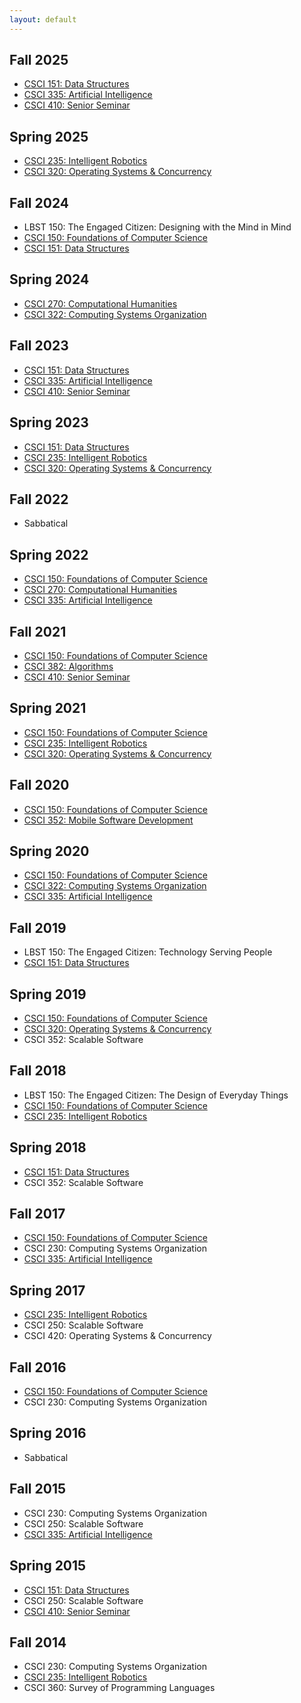 ```yaml
---
layout: default
---
```


## Fall 2025
* [CSCI 151: Data Structures](https://hendrix-cs.github.io/csci151/)
* [CSCI 335: Artificial Intelligence](https://hendrix-cs.github.io/csci335)
* [CSCI 410: Senior Seminar](https://hendrix-cs.github.io/csci410)

## Spring 2025
* [CSCI 235: Intelligent Robotics](https://hendrix-cs.github.io/csci235)
* [CSCI 320: Operating Systems & Concurrency](https://hendrix-cs.github.io/csci320)

## Fall 2024
* LBST 150: The Engaged Citizen: Designing with the Mind in Mind
* [CSCI 150: Foundations of Computer Science](https://hendrix-cs.github.io/csci150/)
* [CSCI 151: Data Structures](https://hendrix-cs.github.io/csci151/)

## Spring 2024
* [CSCI 270: Computational Humanities](https://hendrix-cs.github.io/csci270/)
* [CSCI 322: Computing Systems Organization](https://hendrix-cs.github.io/csci322)

## Fall 2023
* [CSCI 151: Data Structures](https://hendrix-cs.github.io/csci151/)
* [CSCI 335: Artificial Intelligence](https://hendrix-cs.github.io/csci335)
* [CSCI 410: Senior Seminar](https://hendrix-cs.github.io/csci410)

## Spring 2023
* [CSCI 151: Data Structures](https://hendrix-cs.github.io/csci151/)
* [CSCI 235: Intelligent Robotics](https://hendrix-cs.github.io/csci235)
* [CSCI 320: Operating Systems & Concurrency](https://hendrix-cs.github.io/csci320)

## Fall 2022
* Sabbatical

## Spring 2022
* [CSCI 150: Foundations of Computer Science](https://hendrix-cs.github.io/csci150/)
* [CSCI 270: Computational Humanities](https://hendrix-cs.github.io/csci270/)
* [CSCI 335: Artificial Intelligence](https://hendrix-cs.github.io/csci335/)

## Fall 2021
* [CSCI 150: Foundations of Computer Science](https://hendrix-cs.github.io/csci150/)
* [CSCI 382: Algorithms](https://hendrix-cs.github.io/csci382)
* [CSCI 410: Senior Seminar](https://hendrix-cs.github.io/csci410)

## Spring 2021
* [CSCI 150: Foundations of Computer Science](https://hendrix-cs.github.io/csci150/)
* [CSCI 235: Intelligent Robotics](https://hendrix-cs.github.io/csci235)
* [CSCI 320: Operating Systems & Concurrency](https://hendrix-cs.github.io/csci320)

## Fall 2020
* [CSCI 150: Foundations of Computer Science](https://hendrix-cs.github.io/csci150/)
* [CSCI 352: Mobile Software Development](https://hendrix-cs.github.io/csci352)

## Spring 2020
* [CSCI 150: Foundations of Computer Science](https://hendrix-cs.github.io/csci150/)
* [CSCI 322: Computing Systems Organization](https://hendrix-cs.github.io/csci322)
* [CSCI 335: Artificial Intelligence](https://hendrix-cs.github.io/csci335/)

## Fall 2019
* LBST 150: The Engaged Citizen: Technology Serving People
* [CSCI 151: Data Structures](https://hendrix-cs.github.io/csci151/)

## Spring 2019
* [CSCI 150: Foundations of Computer Science](https://hendrix-cs.github.io/csci150/)
* [CSCI 320: Operating Systems & Concurrency](https://hendrix-cs.github.io/csci320)
* CSCI 352: Scalable Software

## Fall 2018
* LBST 150: The Engaged Citizen: The Design of Everyday Things 
* [CSCI 150: Foundations of Computer Science](https://hendrix-cs.github.io/csci150/)
* [CSCI 235: Intelligent Robotics](https://hendrix-cs.github.io/csci235)

## Spring 2018
* [CSCI 151: Data Structures](https://hendrix-cs.github.io/csci151/)
* CSCI 352: Scalable Software

## Fall 2017
* [CSCI 150: Foundations of Computer Science](https://hendrix-cs.github.io/csci150/)
* CSCI 230: Computing Systems Organization
* [CSCI 335: Artificial Intelligence](https://hendrix-cs.github.io/csci335/)

## Spring 2017
* [CSCI 235: Intelligent Robotics](https://hendrix-cs.github.io/csci235)
* CSCI 250: Scalable Software
* CSCI 420: Operating Systems & Concurrency

## Fall 2016
* [CSCI 150: Foundations of Computer Science](https://hendrix-cs.github.io/csci150/)
* CSCI 230: Computing Systems Organization

## Spring 2016
* Sabbatical

## Fall 2015
* CSCI 230: Computing Systems Organization
* CSCI 250: Scalable Software
* [CSCI 335: Artificial Intelligence](https://hendrix-cs.github.io/csci335/)

## Spring 2015
* [CSCI 151: Data Structures](https://hendrix-cs.github.io/csci151/)
* CSCI 250: Scalable Software
* [CSCI 410: Senior Seminar](https://hendrix-cs.github.io/csci410)

## Fall 2014
* CSCI 230: Computing Systems Organization
* [CSCI 235: Intelligent Robotics](https://hendrix-cs.github.io/csci235)
* CSCI 360: Survey of Programming Languages

